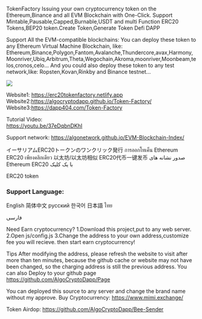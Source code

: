 TokenFactory
Issuing your own cryptocurrency token on the Ethereum,Binance and all EVM Blockchain with One-Click.
Support Mintable,Pausable,Capped,Burnable,USDT and multi Function ERC20 Tokens,BEP20 token.Create Token,Generate Token Defi DAPP

Support All the EVM-compatible blockchains:
You can deploy these token to any Ethereum Virtual Machine Blockchain, like: Ethereum,Binance,Polygon,Fantom,Avalanche,Thundercore,avax,Harmony,Moonriver,Ubiq,Arbitrum,Theta,Wegochain,Akroma,moonriver,Moonbeam,telos,cronos,celo...
And you could also deploy these token to any test network,like: Ropsten,Kovan,Rinkby and Binance testnet...

 
<img src="https://github.com/AlgoCryptoDapp/Token-Factory/blob/main/website.png?raw=true">
 

Website1: https://erc20tokenfactory.netlify.app<br>
Website2:https://algocryptodapp.github.io/Token-Factory/<br>
Website3:https://dapp404.com/Token-Factory<br>


Tutorial Video:<br>
https://youtu.be/37eDqbnDKhI<br>

 

Support network:
https://algonetwork.github.io/EVM-Blockchain-Index/

イーサリアムERC20トークンのワンクリック発行
การออกโทเค็น Ethereum ERC20 เพียงคลิกเดียว
以太坊/以太坊相似 ERC20代币一键发币
صدور نشانه های Ethereum ERC20 با یک کلیک

ERC20 token
### Support Language:
English
简体中文
русский
한국어
日本語
ไทย

فارسی

Need Earn cryptocurrency?
1.Download this project,put to any web server.
2.Open js/config.js
3.Change the address to your own address,customize fee you will recieve. then start earn cryptocurrency!

Tips
After modifying the address, please refresh the website to visit after more than ten minutes, because the github cache or website may not have been changed, so the charging address is still the previous address.
You can also Deploy to your github page
https://github.com/AlgoCryptoDapp/Page

You can deployed this source to any server and change the brand name without my approve.
Buy Cryptocurrency:
https://www.mimi.exchange/

Token Airdop:
https://github.com/AlgoCryptoDapp/Bee-Sender
